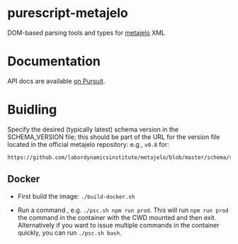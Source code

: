 # purescript-metajelo
DOM-based parsing tools and types for
[metajelo](https://github.com/labordynamicsinstitute/metajelo) XML

# Documentation

API docs are available [on Pursuit](https://pursuit.purescript.org/packages/purescript-metajelo).

# Buidling

Specify the desired (typically latest) schema version in the SCHEMA_VERSION file;
this should be part of the URL for the version file located in the official
metajelo repository: e.g., `v0.8` for:

```
https://github.com/labordynamicsinstitute/metajelo/blob/master/schema/v0.8/reproMetadata.xml
```

## Docker

* First build the image: `./build-docker.sh`

* Run a command , e.g. `./psc.sh npm run prod`. This will run `npm run prod` the
command in the container with the CWD mounted and then exit. Alternatively if
you want to issue multiple commands in the container quickly, you can run
`./psc.sh bash`.

